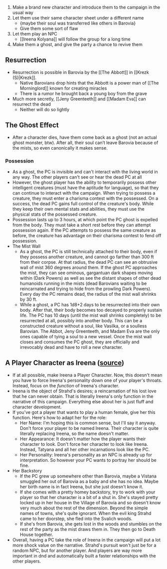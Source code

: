 1. Make a brand new character and introduce them to the campaign in the usual way
2. Let them use their same character sheet under a different name
	- {maybe their soul was transferred like others in Barovia}
	- Give them some sort of flaw
3. Let them play an NPC
	- [[Ireena Kolyana]] will follow the group for a long time
4. Make them a ghost, and give the party a chance to revive them

## Resurrection
- Resurrection is possible in Barovia by the [[The Abbott]] in [[Krezk (S)|Krezk]].
	- Native Barovians drop hints that the Abbott is a power man of [[The Morninglord]] known for creating miracles
	- There is a rumor he brought back a young boy from the grave
- Much more secretly, [[Jeny Greenteeth]] and [[Madam Eva]] can resurrect the dead
	- Neither will do so lightly

## The Ghost Effect
- After a character dies, have them come back as a ghost (not an actual ghost monster, btw). After all, their soul can’t leave Barovia because of the mists, so even canonically it makes sense.
### Possession
- As a ghost, the PC is invisible and can't interact with the living world in any way. The other players can't see or hear the dead PC at all
- However, the ghost player has the ability to temporarily possess other intelligent creatures (must have the aptitude for language), so that they can continue to interact with the campaign. When trying to possess a creature, they must enter a charisma contest with the possessed. On a success, the dead PC gains full control of the creature's body. While they keep their own mental stats and abilities, they must use the physical stats of the possessed creature.
- Possession lasts up to 3 hours, at which point the PC ghost is expelled from the body. They must take a short rest before they can attempt possession again. If the PC attempts to possess the same creature as before, the creature has advantage on their charisma contest to fend off possession.
- The Mist Wall
    - As a ghost, the PC is still technically attached to their body, even if they possess another creature, and cannot go farther than 300 ft from their corpse. At that radius, the dead PC can see an obtrusive wall of mist 360 degrees around them. If the ghost PC approaches the mist, they can see ominous, gargantuan dark shapes moving within (Dark Powers) as well as see the distant shapes of other dead humanoids running in the mists (dead Barovians waiting to be reincarnated and trying to hide from the prowling Dark Powers). Every day the PC remains dead, the radius of the mist wall shrinks by 30 ft.
    - While a ghost, a PC has 1d8+2 days to be resurrected into their own body. After that, their body becomes too decayed to properly sustain life. The PC has 10 days (until the mist wall shrinks completely) to be resurrected at all, possibly into another body. This can be a constructed creature without a soul, like Vasilka, or a soulless Barovian. The Abbot, Jeny Greenteeth, and Madam Eva are the only ones capable of tying a soul to a new vessel. Once the mist wall closes and consumes the PC ghost, they are officially and irrevocably dead and have to roll a new character.

## A Player Character as Ireena ([source](https://www.reddit.com/r/CurseofStrahd/comments/8xu9lo/fleshing_out_curse_of_strahd_the_village_of/))
- If at all possible, make Ireena a Player Character. Now, this doesn't mean you have to force Ireena's personality down one of your player's throats. Instead, focus on the _function_ of Ireena's character.
- Ireena is the object of Strahd's desires; a reincarnation of his lost love that he can never obtain. That is literally Ireena's only function in the narrative of this campaign. Everything else about her is just fluff and character development.
- If you've got a player that wants to play a human female, give her this function. Here's how to adapt her for the role:
    - Her Name: I'm hoping this is common sense, but I'll say it anyway. Don't force your player to be named Ireena. Their character is quite literally replacing Ireena, so the name doesn't matter.
    - Her Appearance: It doesn't matter how the player wants their character to look. Don't force her character to look like Ireena. Instead, Tatyana and all her other incarnations look like the PC.
    - Her Personality: Ireena's personality as an NPC is already up for interpretation. So however your PC wants to portray her should be fine.
- Her Backstory
    - If the PC grew up somewhere other than Barovia, maybe a Vistana smuggled her out of Barovia as a baby and she has no idea. Maybe her birth name is in fact Ireena, but she just doesn't know it.
    - If she comes with a pretty homey backstory, try to work with your player so that her character is a bit of a shut in. She's stayed pretty locked up in her house in the Village of Barovia and so doesn't know very much about the rest of the dimension. Beyond the simple names of towns, she's quite ignorant. When the evil king Strahd came to her doorstep, she fled into the Svalich woods.
    - If she's from Barovia, she gets lost in the woods and stumbles on the rest of the party as the mist draws them in. They then go to Death House together.
- Overall, having a PC take the role of Ireena in the campaign will put a lot more shock value on the narrative. Strahd's pursuit won't just be for a random NPC, but for another player. And players are way more important in dnd and automatically built a faster relationships with the other players.